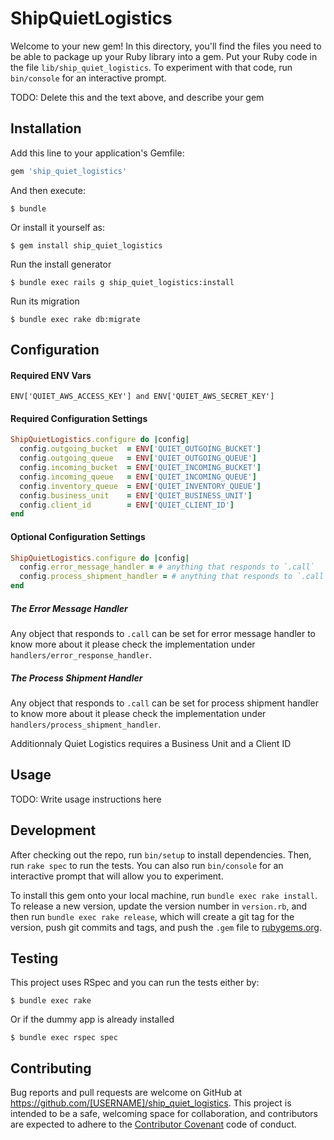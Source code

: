 # ShipQuietLogistics

Welcome to your new gem! In this directory, you'll find the files you need to be able to package up your Ruby library into a gem. Put your Ruby code in the file `lib/ship_quiet_logistics`. To experiment with that code, run `bin/console` for an interactive prompt.

TODO: Delete this and the text above, and describe your gem

## Installation

Add this line to your application's Gemfile:

```ruby
gem 'ship_quiet_logistics'
```

And then execute:

    $ bundle

Or install it yourself as:

    $ gem install ship_quiet_logistics

Run the install generator

    $ bundle exec rails g ship_quiet_logistics:install

Run its migration

    $ bundle exec rake db:migrate

## Configuration

#### Required ENV Vars

    ENV['QUIET_AWS_ACCESS_KEY'] and ENV['QUIET_AWS_SECRET_KEY']

#### Required Configuration Settings

```ruby
ShipQuietLogistics.configure do |config|
  config.outgoing_bucket  = ENV['QUIET_OUTGOING_BUCKET']
  config.outgoing_queue   = ENV['QUIET_OUTGOING_QUEUE']
  config.incoming_bucket  = ENV['QUIET_INCOMING_BUCKET']
  config.incoming_queue   = ENV['QUIET_INCOMING_QUEUE']
  config.inventory_queue  = ENV['QUIET_INVENTORY_QUEUE']
  config.business_unit    = ENV['QUIET_BUSINESS_UNIT']
  config.client_id        = ENV['QUIET_CLIENT_ID']
end
```

#### Optional Configuration Settings

```ruby
ShipQuietLogistics.configure do |config|
  config.error_message_handler = # anything that responds to `.call`
  config.process_shipment_handler = # anything that responds to `.call`
end
```

##### The Error Message Handler

Any object that responds to `.call` can be set for error message handler to know more about it please check the implementation under `handlers/error_response_handler`.

##### The Process Shipment Handler

Any object that responds to `.call` can be set for process shipment handler to know more about it please check the implementation under `handlers/process_shipment_handler`.

Additionnaly Quiet Logistics requires a Business Unit and a Client ID

## Usage

TODO: Write usage instructions here

## Development

After checking out the repo, run `bin/setup` to install dependencies. Then, run `rake spec` to run the tests. You can also run `bin/console` for an interactive prompt that will allow you to experiment.

To install this gem onto your local machine, run `bundle exec rake install`. To release a new version, update the version number in `version.rb`, and then run `bundle exec rake release`, which will create a git tag for the version, push git commits and tags, and push the `.gem` file to [rubygems.org](https://rubygems.org).

## Testing

This project uses RSpec and you can run the tests either by:

    $ bundle exec rake

Or if the dummy app is already installed

    $ bundle exec rspec spec

## Contributing

Bug reports and pull requests are welcome on GitHub at https://github.com/[USERNAME]/ship_quiet_logistics. This project is intended to be a safe, welcoming space for collaboration, and contributors are expected to adhere to the [Contributor Covenant](http://contributor-covenant.org) code of conduct.

